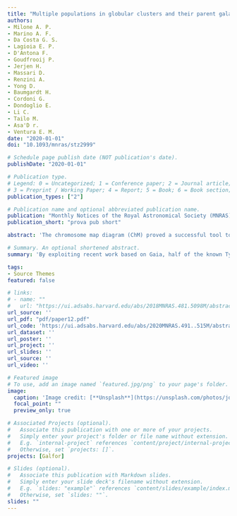 ```yaml
---
title: "Multiple populations in globular clusters and their parent galaxies"
authors: 
- Milone A. P.
- Marino A. F.
- Da Costa G. S. 
- Lagioia E. P. 
- D'Antona F. 
- Goudfrooij P.
- Jerjen H.
- Massari D.
- Renzini A.
- Yong D.
- Baumgardt H. 
- Cordoni G. 
- Dondoglio E.
- Li C.
- Tailo M. 
- Asa'D r.
- Ventura E. M.
date: "2020-01-01"
doi: "10.1093/mnras/stz2999"

# Schedule page publish date (NOT publication's date).
publishDate: "2020-01-01"

# Publication type.
# Legend: 0 = Uncategorized; 1 = Conference paper; 2 = Journal article;
# 3 = Preprint / Working Paper; 4 = Report; 5 = Book; 6 = Book section; # 7 = Thesis; 8 = Patent
publication_types: ["2"]

# Publication name and optional abbreviated publication name.
publication: "Monthly Notices of the Royal Astronomical Society (MNRAS)"
publication_short: "prova pub short"

abstract: 'The chromosome map diagram (ChM) proved a successful tool to identify and characterize multiple populations (MPs) in 59 Galactic globular clusters (GCs). Here, we construct ChMs for 11 GCs of both Magellanic Clouds (MCs) and with different ages to compare MPs in Galactic and extragalactic environments, and explore whether this phenomenon is universal through place and time. MPs are detected in five clusters. The fractions of 1G stars, ranging from ∼50 per cent to >80 per cent, are significantly higher than those observed in Galactic GCs with similar present-day masses. By considering both Galactic and MC clusters, the fraction of 1G stars exhibits: (i) a strong anticorrelation with the present-day mass, and (ii) with the present-day mass of 2G stars; (iii) a mild anticorrelation with 1G present-day mass. All Galactic clusters without MPs have initial masses smaller than ∼1.5 · 105 M☉ but a mass threshold governing the occurrence of MPs seems challenged by massive simple-population MC GCs; (iv) Milky Way clusters with large perigalactic distances typically host larger fractions of 1G stars, but the difference disappears when we use initial cluster masses. These facts are consistent with a scenario where the stars lost by GCs mostly belong to the 1G. By exploiting recent work based on Gaia, half of the known Type II GCs appear clustered in a distinct region of the integral of motions space, thus suggesting a common progenitor galaxy. Except for these Type II GCs, we do not find any significant difference in the MPs between clusters associated with different progenitors.'

# Summary. An optional shortened abstract.
summary: 'By exploiting recent work based on Gaia, half of the known Type II GCs appear clustered in a distinct region of the integral of motions space, thus suggesting a common progenitor galaxy. Except for these Type II GCs, we do not find any significant difference in the MPs between clusters associated with different progenitors.'

tags:
- Source Themes
featured: false

# links:
# - name: ""
#   url: "https://ui.adsabs.harvard.edu/abs/2018MNRAS.481.5098M/abstract"
url_source: ''
url_pdf: "pdf/paper12.pdf"
url_code: 'https://ui.adsabs.harvard.edu/abs/2020MNRAS.491..515M/abstract'
url_dataset: ''
url_poster: ''
url_project: ''
url_slides: ''
url_source: ''
url_video: ''

# Featured image
# To use, add an image named `featured.jpg/png` to your page's folder. 
image:
  caption: 'Image credit: [**Unsplash**](https://unsplash.com/photos/jdD8gXaTZsc)'
  focal_point: ""
  preview_only: true

# Associated Projects (optional).
#   Associate this publication with one or more of your projects.
#   Simply enter your project's folder or file name without extension.
#   E.g. `internal-project` references `content/project/internal-project/index.md`.
#   Otherwise, set `projects: []`.
projects: [Galfor]

# Slides (optional).
#   Associate this publication with Markdown slides.
#   Simply enter your slide deck's filename without extension.
#   E.g. `slides: "example"` references `content/slides/example/index.md`.
#   Otherwise, set `slides: ""`.
slides: ""
---
```

